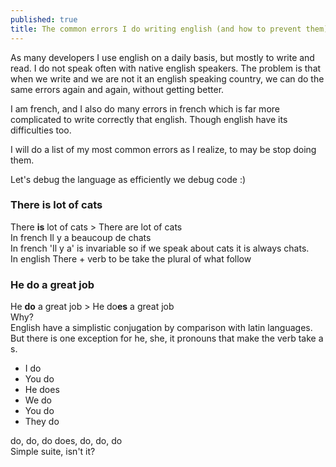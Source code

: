 ```yaml
---
published: true
title: The common errors I do writing english (and how to prevent them)
---
```


As many developers I use english on a daily basis, but mostly to write and read.
I do not speak often with native english speakers. The problem is that when we write and we are not it an english speaking country, we can do the same errors again and again, without getting better.

I am french, and I also do many errors in french which is far more complicated to write correctly that english. Though english have its difficulties too.

I will do a list of my most common errors as I realize, to may be stop doing them.

Let's debug the language as efficiently we debug code :)


### There **is** lot of cats

There **is** lot of cats > There are lot of cats    
In french Il y a beaucoup de chats     
In french 'Il y a' is invariable so if we speak about cats it is always chats.     
In english There +  verb to be take the plural of what follow    

### He **do** a great job

He **do** a great job > He do**es** a great job    
Why?    
English have a simplistic conjugation by comparison with latin languages.
But there is one exception for he, she, it pronouns that make the verb take a s.

* I do
* You do
* He does
* We do
* You do
* They do   

do, do, do does, do, do, do     
Simple suite, isn't it?
